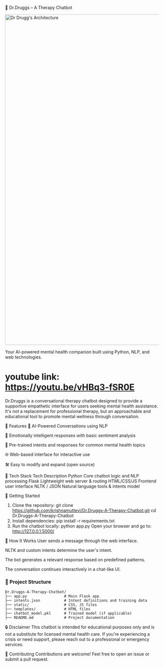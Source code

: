 🧠 Dr.Druggs – A Therapy Chatbot

<img width="1920" height="1080" alt="Dr Drugg's Architecture" src="https://github.com/user-attachments/assets/2ba25ba6-773c-4e20-a727-6248983134d3" />

Your AI-powered mental health companion built using Python, NLP, and web technologies.

# youtube link: https://youtu.be/vHBq3-fSR0E

Dr.Druggs is a conversational therapy chatbot designed to provide a supportive empathetic interface for users seeking mental health assistance. It's not a replacement for professional therapy, but an approachable and educational tool to promote mental wellness through conversation.

🌟 Features
🤖 AI-Powered Conversations using NLP

🧘 Emotionally intelligent responses with basic sentiment analysis

💬 Pre-trained intents and responses for common mental health topics

🌐 Web-based interface for interactive use

🛠️ Easy to modify and expand (open source)

🧰 Tech Stack
Tech	Description
Python	Core chatbot logic and NLP processing
Flask	Lightweight web server & routing
HTML/CSS/JS	Frontend user interface
NLTK / JSON	Natural language tools & intents model

🚀 Getting Started
1. Clone the repository:
git clone https://github.com/krishnamuttevi/Dr.Druggs-A-Therapy-Chatbot.git
cd Dr.Druggs-A-Therapy-Chatbot
2. Install dependencies:
pip install -r requirements.txt
3. Run the chatbot locally:
python app.py
Open your browser and go to:
http://127.0.0.1:5000/

🧠 How It Works
User sends a message through the web interface.

NLTK and custom intents determine the user's intent.

The bot generates a relevant response based on predefined patterns.

The conversation continues interactively in a chat-like UI.

### 📁 Project Structure

```
Dr.Druggs-A-Therapy-Chatbot/
├── app.py                 # Main Flask app
├── intents.json           # Intent definitions and training data
├── static/                # CSS, JS files
├── templates/             # HTML files
├── chatbot_model.pkl      # Trained model (if applicable)
├── README.md              # Project documentation
```



🔒 Disclaimer
This chatbot is intended for educational purposes only and is not a substitute for licensed mental health care. If you're experiencing a crisis or need support, please reach out to a professional or emergency services.

📢 Contributing
Contributions are welcome! Feel free to open an issue or submit a pull request.

